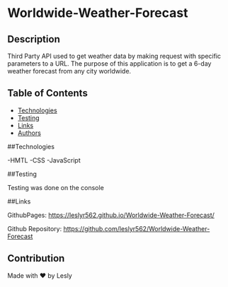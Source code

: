 # Worldwide-Weather-Forecast


## Description

Third Party API used to get weather data by making request with specific parameters to a URL.
The purpose of this application is to get a 6-day weather forecast from any city worldwide.


## Table of Contents
* [Technologies](#technologies)
* [Testing](#testing)
* [Links](#links)
* [Authors](#authors)

##Technologies

-HMTL
-CSS
-JavaScript


##Testing 

Testing was done on the console

##Links

GithubPages: https://leslyr562.github.io/Worldwide-Weather-Forecast/

Github Repository: https://github.com/leslyr562/Worldwide-Weather-Forecast

## Contribution
Made with ❤ by Lesly 
